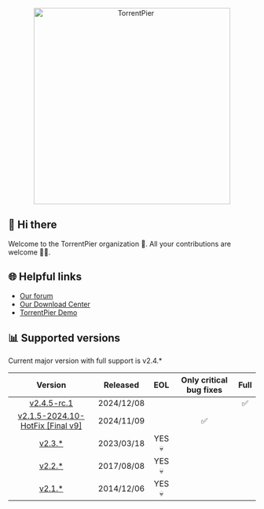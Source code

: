 <p align="center"><a href="https://torrentpier.com"><img src="https://torrentpier.com/styles/default/xenforo/bull-logo.svg" width="400px" alt="TorrentPier" /></a></p>

## 👋 Hi there

Welcome to the TorrentPier organization 🐂. All your contributions are welcome 👨‍💻.

## 🌐 Helpful links

- [Our forum](https://torrentpier.com/)
- [Our Download Center](https://get-torrentpier.duckdns.org/)
- [TorrentPier Demo](https://torrentpier.duckdns.org/)

## 📊 Supported versions

Current major version with full support is v2.4.*

|                                                        Version                                                        |  Released  |  EOL   | Only critical bug fixes | Full |
|:---------------------------------------------------------------------------------------------------------------------:|:----------:|:------:|:-----------------------:|:----:|
|                             [v2.4.5-rc.1](https://github.com/torrentpier/torrentpier/releases)                             | 2024/12/08 |        |                         |  ✅   |
| [v2.1.5-2024.10-HotFix [Final v9]](https://github.com/torrentpier/torrentpier-lts/releases/tag/v2.1.5-2024.10-HotFix) | 2024/11/09 |        |            ✅            |      |
|                       [v2.3.*](https://github.com/torrentpier/torrentpier/releases/tag/v2.3.1)                        | 2023/03/18 | YES 💀 |                         |      |
|                       [v2.2.*](https://github.com/torrentpier/torrentpier/releases/tag/v2.2.3)                        | 2017/08/08 | YES 💀 |                         |      |
|                       [v2.1.*](https://github.com/torrentpier/torrentpier/releases/tag/v2.1.5)                        | 2014/12/06 | YES 💀 |                         |      |

